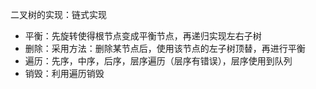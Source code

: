 二叉树的实现：链式实现

* 平衡：先旋转使得根节点变成平衡节点，再递归实现左右子树
* 删除：采用方法：删除某节点后，使用该节点的左子树顶替，再进行平衡
* 遍历：先序，中序，后序，层序遍历（层序有错误），层序使用到队列
* 销毁：利用遍历销毁



